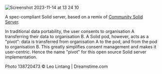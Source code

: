 ![Screenshot 2023-11-14 at 13 24 10](https://github.com/solid-contrib/pivot/assets/408412/5912f17c-1524-4667-9fa1-6f043697769a)

A spec-compliant Solid server, based on a remix of [Community Solid Server](https://github.com/CommunitySolidServer/CommunitySolidServer).

In traditional data portability, the user consents to organisation A transferring their data to organisation B.
A Solid pod, however, acts as a "pivot": data is transferred from organisation A to the pod, and from the pod to organisation B.
This greatly simplifies consent management and makes it user-centric. Hence the name "pivot" for this open source Solid server implementation.

Photo 138720473 © Leo Lintang | Dreamstime.com
